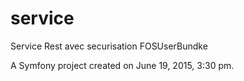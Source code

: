 service
=======

Service Rest avec securisation FOSUserBundke

A Symfony project created on June 19, 2015, 3:30 pm.